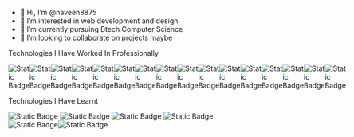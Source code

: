 - 👋 Hi, I’m @naveen8875
- 👀 I’m interested in web development and design 
- 🌱 I’m currently pursuing Btech Computer Science
- 💞️ I’m looking to collaborate on projects maybe

<!---
naveen8875/naveen8875 is a ✨ special ✨ repository because its `README.md` (this file) appears on your GitHub profile.
You can click the Preview link to take a look at your changes.
--->
<p>Technologies I Have Worked In Professionally</p>
<div style="display:flex;flex-direction:row;">
<img alt="Static Badge" src="https://img.shields.io/badge/.NET-512BD4?logo=dotnet&logoColor=white">
<img alt="Static Badge" src="https://img.shields.io/badge/Angular-DD0031?logo=angular&logoColor=white">
<img alt="Static Badge" src="https://img.shields.io/badge/Git-%23F05032?logo=git&logoColor=white">
<img alt="Static Badge" src="https://img.shields.io/badge/Azure%20Dev%20Ops-%230078D7?logo=azuredevops&logoColor=white">
<img alt="Static Badge" src="https://img.shields.io/badge/Sql%20Server-%23CC2927?logo=microsoftsqlserver&logoColor=white">
<img alt="Static Badge" src="https://img.shields.io/badge/JavaScript-%23F7DF1E?logo=javascript&logoColor=black">
<img alt="Static Badge" src="https://img.shields.io/badge/CSS-%231572B6?logo=css3&logoColor=white">
<img alt="Static Badge" src="https://img.shields.io/badge/Typescript-%233178C6?logo=typescript&logoColor=white">
<img alt="Static Badge" src="https://img.shields.io/badge/.NET-512BD4?logo=dotnet&logoColor=white"><img alt="Static Badge" src="https://img.shields.io/badge/Angular-DD0031?logo=angular&logoColor=white"><img alt="Static Badge" src="https://img.shields.io/badge/Git-%23F05032?logo=git&logoColor=white"><img alt="Static Badge" src="https://img.shields.io/badge/Azure%20Dev%20Ops-%230078D7?logo=azuredevops&logoColor=white"><img alt="Static Badge" src="https://img.shields.io/badge/Sql%20Server-%23CC2927?logo=microsoftsqlserver&logoColor=white"><img alt="Static Badge" src="https://img.shields.io/badge/JavaScript-%23F7DF1E?logo=javascript&logoColor=black"><img alt="Static Badge" src="https://img.shields.io/badge/CSS-%231572B6?logo=css3&logoColor=white"><img alt="Static Badge" src="https://img.shields.io/badge/Typescript-%233178C6?logo=typescript&logoColor=white">
</div>
<p>Technologies I Have Learnt</p>
<img alt="Static Badge" src="https://img.shields.io/badge/Node%20JS-%23339933?logo=nodedotjs&logoColor=white">
<img alt="Static Badge" src="https://img.shields.io/badge/React%20JS-%2361DAFB?logo=react&logoColor=white">
<img alt="Static Badge" src="https://img.shields.io/badge/Mongo%20DB-%2347A248?logo=mongodb&logoColor=white">
<img alt="Static Badge" src="https://img.shields.io/badge/Node%20JS-%23339933?logo=nodedotjs&logoColor=white"><img alt="Static Badge" src="https://img.shields.io/badge/React%20JS-%2361DAFB?logo=react&logoColor=white"><img alt="Static Badge" src="https://img.shields.io/badge/Mongo%20DB-%2347A248?logo=mongodb&logoColor=white">

